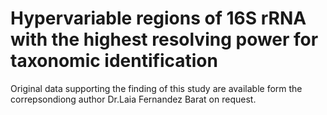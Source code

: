# Hypervariable regions of 16S rRNA with the highest resolving power for taxonomic identification
Original data supporting the finding of this study are available form the correpsondiong author Dr.Laia Fernandez Barat on request.
